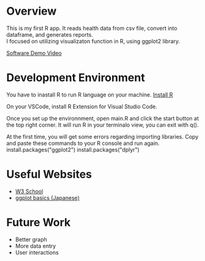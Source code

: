 # Overview

This is my first R app. It reads health data from csv file, convert into dataframe, and generates reports. <br>
I focused on utilizing visualizaton function in R, using ggplot2 library.

[Software Demo Video](https://youtu.be/Y3wgA7hpNAk)

# Development Environment

You have to inastall R to run R language on your machine.
[Install R](https://posit.co/download/rstudio-desktop)

On your VSCode, install R Extension for Visual Studio Code.

Once you set up the environnment, open main.R and click the start button at the top right corner.
It will run R in your terminalo view, you can exit with q().

At the first time, you will get some errors regarding importing libraries.
Copy and paste these commands to your R console and run again.
install.packages("ggplot2")
install.packages("dplyr")

# Useful Websites

- [W3 School](https://www.w3schools.com/r/r_variables.asp)
- [ggplot basics (Japanese)](https://epirhandbook.com/jp/new_pages/ggplot_basics.jp.html)

# Future Work

- Better graph
- More data entry
- User interactions